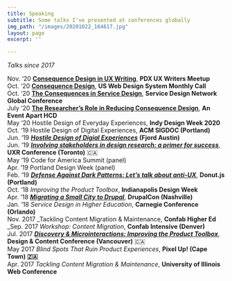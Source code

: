 ```yaml
---
title: Speaking
subtitle: Some talks I've presented at conferences globally
img_path: "/images/20201022_164617.jpg"
layout: page
excerpt: ''

---
```

_Talks since 2017_

Nov. ‘20 [**Consequence Design in UX Writing**](https://www.meetup.com/portland-ux-writers-community/events/274434437/), **PDX UX Writers Meetup**  
Oct. ‘20 [**Consequence Design**](https://youtu.be/Aw5ovySXf6o?t=1430), **US Web Design System Monthly Call**  
Oct. ‘20 [**The Consequences in Service Design**](https://www.servicedesignglobalconference.com/website/1326/sdgc20/#SDGC20%20Speakers), **Service Design Network Global Conference**  
July ‘20 [**The Researcher’s Role in Reducing Consequence Design**](https://aneventapart.com/event/online-0720#s24059), **An Event Apart HCD**  
May ‘20 Hostile Design of Everyday Experiences, **Indy Design Week 2020**  
Oct. ‘19 Hostile Design of Digital Experiences, **ACM SIGDOC (Portland)**  
Jun. ‘19 [**_Hostile Design of Digial Experiences_**](https://speakerdex.co/ronbronson/hostile-design-of-digital-experiences-f6054e73) **(Fjord Austin)**  
Jun. ‘19 [**_Involving stakeholders in design research: a primer for success_**](http://uxrconference.com/ron-bronson.html), **UXR Conference (Toronto)** 🇨🇦  
May ‘19 Code for America Summit (panel)  
Apr. ‘19 Portland Design Week (panel)  
Feb. ‘19 [**_Defense Against Dark Patterns: Let’s talk about anti-UX_**](https://youtu.be/3nLretWklAo), **Donut.js (Portland)**  
Oct. ‘18 _Improving the Product Toolbox_, **Indianapolis Design Week**  
Apr. ‘18 [**_Migrating a Small City to Drupal_**](https://www.youtube.com/watch?v=REUJCWpFOcI), **DrupalCon (Nashville)**  
Jan. ‘18 _Service Design in Higher Education_, **Carnegie Conference (Orlando)**  
Nov. 2017 _Tackling Content Migration & Maintenance, **Confab Higher Ed**  
_Sep. 2017 _Workshop: Content Migration_, **Confab Intensive (Denver)**  
Jul. 2017 [**_Discovery & Microinteractions: Improving the Product Toolbox_**](https://vimeo.com/228911684), **Design & Content Conference (Vancouver)** 🇨🇦  
May 2017 _Blind Spots That Ruin Product Experiences_, **Pixel Up! (Cape Town) 🇿🇦**  
Apr. 2017 _Tackling Content Migration & Maintenance_, **University of Illinois Web Conference**